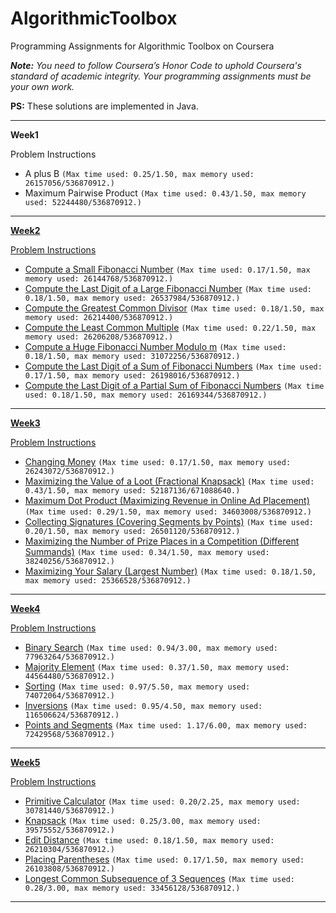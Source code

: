 # AlgorithmicToolbox

Programming Assignments for Algorithmic Toolbox on Coursera

***Note:*** *You need to follow Coursera’s Honor Code to uphold Coursera's standard of academic integrity. Your programming assignments must be your own work.*

**PS:** These solutions are implemented in Java.


----------


**Week1**

Problem Instructions

  - A plus B 
`(Max time used: 0.25/1.50, max memory used: 26157056/536870912.)`
  - Maximum Pairwise Product 
`(Max time used: 0.43/1.50, max memory used: 52244480/536870912.)`


----------


**[Week2](https://github.com/Sasa94s/AlgorithmicToolbox/tree/master/Week2)**

[Problem Instructions](https://github.com/Sasa94s/AlgorithmicToolbox/blob/master/Week2/01_introduction_problems.pdf)
   
  - [Compute a Small Fibonacci Number](https://github.com/Sasa94s/AlgorithmicToolbox/blob/master/Week2/Fibonacci.java) 
`(Max time used: 0.17/1.50, max memory used: 26144768/536870912.)`
  - [Compute the Last Digit of a Large Fibonacci Number](https://github.com/Sasa94s/AlgorithmicToolbox/blob/master/Week2/FibonacciLastDigit.java) 
`(Max time used: 0.18/1.50, max memory used: 26537984/536870912.)`
  - [Compute the Greatest Common Divisor](https://github.com/Sasa94s/AlgorithmicToolbox/blob/master/Week2/GCD.java) 
`(Max time used: 0.18/1.50, max memory used: 26214400/536870912.)`
  - [Compute the Least Common Multiple](https://github.com/Sasa94s/AlgorithmicToolbox/blob/master/Week2/LCM.java) 
`(Max time used: 0.22/1.50, max memory used: 26206208/536870912.)`
  - [Compute a Huge Fibonacci Number Modulo m](https://github.com/Sasa94s/AlgorithmicToolbox/blob/master/Week2/FibonacciHuge.java) 
`(Max time used: 0.18/1.50, max memory used: 31072256/536870912.)`
  - [Compute the Last Digit of a Sum of Fibonacci Numbers](https://github.com/Sasa94s/AlgorithmicToolbox/blob/master/Week2/FibonacciSumLastDigit.java) 
`(Max time used: 0.17/1.50, max memory used: 26198016/536870912.)`
  - [Compute the Last Digit of a Partial Sum of Fibonacci Numbers](https://github.com/Sasa94s/AlgorithmicToolbox/blob/master/Week2/FibonacciPartialSum.java) 
`(Max time used: 0.18/1.50, max memory used: 26169344/536870912.)`




----------


**[Week3](https://github.com/Sasa94s/AlgorithmicToolbox/tree/master/Week3)**

[Problem Instructions](https://github.com/Sasa94s/AlgorithmicToolbox/blob/master/Week3/02_greedy_algorithms_problems.pdf)

  - [Changing Money](https://github.com/Sasa94s/AlgorithmicToolbox/blob/master/Week3/Change.java) 
`(Max time used: 0.17/1.50, max memory used: 26243072/536870912.)`
  - [Maximizing the Value of a Loot (Fractional Knapsack)](https://github.com/Sasa94s/AlgorithmicToolbox/blob/master/Week3/FractionalKnapsack.java) 
`(Max time used: 0.43/1.50, max memory used: 52187136/671088640.)`
  - [Maximum Dot Product (Maximizing Revenue in Online Ad Placement)](https://github.com/Sasa94s/AlgorithmicToolbox/blob/master/Week3/DotProduct.java) 
`(Max time used: 0.29/1.50, max memory used: 34603008/536870912.)`
  - [Collecting Signatures (Covering Segments by Points)](https://github.com/Sasa94s/AlgorithmicToolbox/blob/master/Week3/CoveringSegments.java) 
`(Max time used: 0.20/1.50, max memory used: 26501120/536870912.)`
  - [Maximizing the Number of Prize Places in a Competition (Different Summands)](https://github.com/Sasa94s/AlgorithmicToolbox/blob/master/Week3/DifferentSummands.java) 
`(Max time used: 0.34/1.50, max memory used: 38240256/536870912.)`
  - [Maximizing Your Salary (Largest Number)](https://github.com/Sasa94s/AlgorithmicToolbox/blob/master/Week3/LargestNumber.java) 
`(Max time used: 0.18/1.50, max memory used: 25366528/536870912.)`


----------


**[Week4](https://github.com/Sasa94s/AlgorithmicToolbox/tree/master/Week4)**

[Problem Instructions](https://github.com/Sasa94s/AlgorithmicToolbox/blob/master/Week4/03_divide_and_conquer_problems_20161023.pdf)

  - [Binary Search](https://github.com/Sasa94s/AlgorithmicToolbox/blob/master/Week4/BinarySearch.java) 
`(Max time used: 0.94/3.00, max memory used: 77963264/536870912.)`
  - [Majority Element](https://github.com/Sasa94s/AlgorithmicToolbox/blob/master/Week4/MajorityElement.java) 
`(Max time used: 0.37/1.50, max memory used: 44564480/536870912.)`
  - [Sorting](https://github.com/Sasa94s/AlgorithmicToolbox/blob/master/Week4/Sorting.java) 
`(Max time used: 0.97/5.50, max memory used: 74072064/536870912.)`
  - [Inversions](https://github.com/Sasa94s/AlgorithmicToolbox/blob/master/Week4/Inversions.java) 
`(Max time used: 0.95/4.50, max memory used: 116506624/536870912.)`
  - [Points and Segments](https://github.com/Sasa94s/AlgorithmicToolbox/blob/master/Week4/PointsAndSegments.java) 
`(Max time used: 1.17/6.00, max memory used: 72429568/536870912.)`


----------


**[Week5](https://github.com/Sasa94s/AlgorithmicToolbox/tree/master/Week5)**

[Problem Instructions](https://github.com/Sasa94s/AlgorithmicToolbox/blob/master/Week5/04_dynamic_programming_problems.pdf)

  - [Primitive Calculator](https://github.com/Sasa94s/AlgorithmicToolbox/blob/master/Week5/PrimitiveCalculator.java) 
`(Max time used: 0.20/2.25, max memory used: 30781440/536870912.)`
  - [Knapsack](https://github.com/Sasa94s/AlgorithmicToolbox/blob/master/Week5/Knapsack.java) 
`(Max time used: 0.25/3.00, max memory used: 39575552/536870912.)`
  - [Edit Distance](https://github.com/Sasa94s/AlgorithmicToolbox/blob/master/Week5/EditDistance.java) 
`(Max time used: 0.18/1.50, max memory used: 26210304/536870912.)`
  - [Placing Parentheses](https://github.com/Sasa94s/AlgorithmicToolbox/blob/master/Week5/PlacingParentheses.java) 
`(Max time used: 0.17/1.50, max memory used: 26103808/536870912.)`
  - [Longest Common Subsequence of 3 Sequences](https://github.com/Sasa94s/AlgorithmicToolbox/blob/master/Week5/LCS3.java) 
`(Max time used: 0.28/3.00, max memory used: 33456128/536870912.)`


----------
